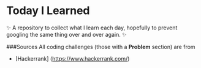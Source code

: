 # Today I Learned

:sparkles: A repository to collect what I learn each day, hopefully to prevent googling the same thing over and over again. :sparkles:

###Sources
All coding challenges (those with a **Problem** section) are from
* [Hackerrank] (https://www.hackerrank.com/)